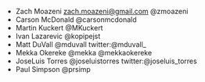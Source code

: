 * Zach Moazeni <zach.moazeni@gmail.com> @zmoazeni
* Carson McDonald @carsonmcdonald
* Martin Kuckert @MKuckert
* Ivan Lazarevic @kopipejst
* Matt DuVall @mduvall twitter:@mduvall_
* Mekka Okereke @mekka @mekkaokereke
* JoseLuis Torres @joseluistorres twitter:@joseluis_torres
* Paul Simpson @prsimp
